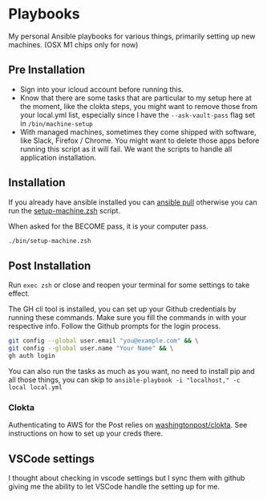 # Playbooks

My personal Ansible playbooks for various things, primarily setting up new machines. (OSX M1 chips only for now)

## Pre Installation

- Sign into your icloud account before running this.
- Know that there are some tasks that are particular to my setup here at the moment, like the clokta steps, you might want to remove those from your local.yml list, especially since I have the `--ask-vault-pass` flag set in `/bin/machine-setup`
- With managed machines, sometimes they come shipped with software, like Slack, Firefox / Chrome. You might want to delete those apps before running this script as it will fail. We want the scripts to handle all application installation.

## Installation

If you already have ansible installed you can [ansible pull](https://docs.ansible.com/ansible/latest/cli/ansible-pull.html) otherwise you can run the [setup-machine.zsh](https://github.com/erikreyna/playbooks/blob/main/bin/setup-machine.zsh) script.

When asked for the BECOME pass, it is your computer pass.

```zsh
./bin/setup-machine.zsh
```

## Post Installation

Run `exec zsh` or close and reopen your terminal for some settings to take effect.

The GH cli tool is installed, you can set up your Github credentials by running these commands. Make sure you fill the commands in with your respective info. Follow the Github prompts for the login process.

```zsh
git config --global user.email "you@example.com" && \
git config --global user.name "Your Name" && \
gh auth login
```

You can also run the tasks as much as you want, no need to install pip and all those things, you can skip to `ansible-playbook -i "localhost," -c local local.yml`

### Clokta

Authenticating to AWS for the Post relies on [washingtonpost/clokta](https://github.com/washingtonpost/clokta). See instructions on how to set up your creds there.

## VSCode settings

I thought about checking in vscode settings but I sync them with github giving me the ability to let VSCode handle the setting up for me.
